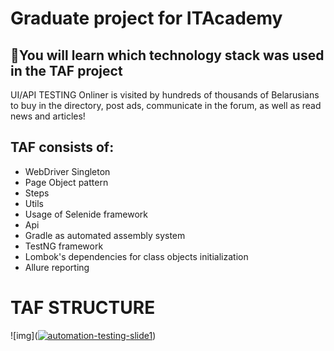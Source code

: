 # Graduate project for ITAcademy  
## 🧠You will learn which technology stack was used in the TAF project
UI/API TESTING Onliner is visited by hundreds of thousands of Belarusians to buy in the directory, post ads, communicate in the forum, as well as read news and articles!
##  TAF consists of: 
* WebDriver Singleton
* Page Object pattern
* Steps
* Utils 
* Usage of Selenide framework 
* Api 
* Gradle as automated assembly system
* TestNG framework
* Lombok's dependencies for class objects initialization 
* Allure reporting
# TAF STRUCTURE

![img](<a href="https://ibb.co/CbxhRJ5"><img src="https://i.ibb.co/bspzcHg/automation-testing-slide1.png" alt="automation-testing-slide1" border="0"></a>)



